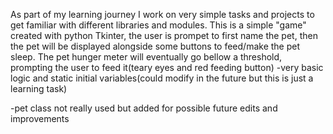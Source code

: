 As part of my learning journey I work on very simple tasks and projects to get familiar with different libraries and modules.
This is a simple "game" created with python Tkinter, the user is prompet to first name the pet, then the pet will be displayed alongside some buttons to feed/make the pet sleep.
The pet hunger meter will eventually go bellow a threshold, prompting the user to feed it(teary eyes and red feeding button)
-very basic logic and static initial variables(could modify in the future but this is just a learning task)

-pet class not really used but added for possible future edits and improvements
